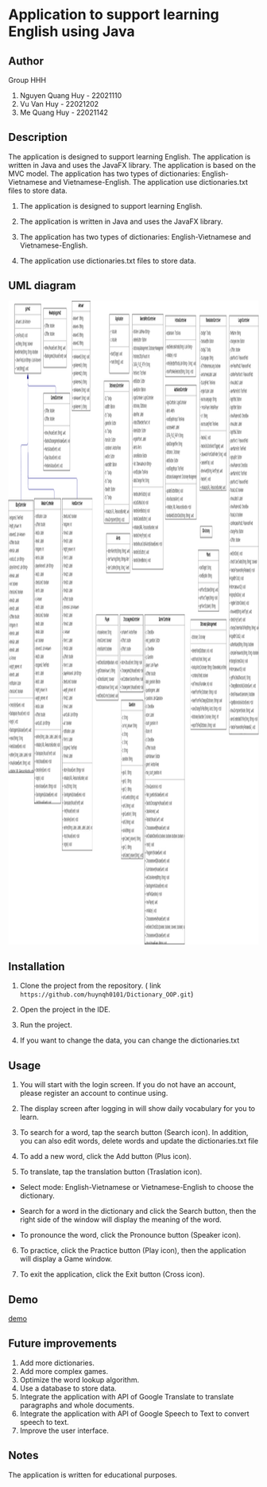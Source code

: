 # Application to support learning English using Java
## Author
Group HHH
1. Nguyen Quang Huy - 22021110
2. Vu Van Huy - 22021202
3. Me Quang Huy - 22021142
## Description
The application is designed to support learning English. The application is written in Java and uses the JavaFX library. The application is based on the MVC model. The application has two types of dictionaries: English-Vietnamese and Vietnamese-English. The application use dictionaries.txt files to store data.

1. The application is designed to support learning English.

2. The application is written in Java and uses the JavaFX library.

3. The application has two types of dictionaries: English-Vietnamese and Vietnamese-English.

4. The application use dictionaries.txt files to store data.
## UML diagram
<img src="Dictionary/ImageReadme/diagram.png" alt="example" style="width:1800px; height:1293px;">

## Installation
1. Clone the project from the repository. ( link ``` https://github.com/huynqh0101/Dictionary_OOP.git ```)

2. Open the project in the IDE.

3. Run the project.

4. If you want to change the data, you can change the dictionaries.txt

## Usage
1. You will start with the login screen. If you do not have an account, please register an account to continue using.

2. The display screen after logging in will show daily vocabulary for you to learn.

3. To search for a word, tap the search button (Search icon).
   In addition, you can also edit words, delete words and update the dictionaries.txt file

5. To add a new word, click the Add button (Plus icon).

6. To translate, tap the translation button (Traslation icon).

- Select mode: English-Vietnamese or Vietnamese-English to choose the dictionary.

- Search for a word in the dictionary and click the Search button, then the right side of the window will display the meaning of the word.

- To pronounce the word, click the Pronounce button (Speaker icon).

6. To practice, click the Practice button (Play icon), then the application will display a Game window.

7. To exit the application, click the Exit button (Cross icon).

## Demo
[demo](https://drive.google.com/drive/folders/18OJygaIYOzIkildworENussj6nA4nLts?usp=drive_link)
## Future improvements

1. Add more dictionaries.  
2. Add more complex games.  
3. Optimize the word lookup algorithm.  
4. Use a database to store data.  
5. Integrate the application with API of Google Translate to translate paragraphs and whole documents.  
6. Integrate the application with API of Google Speech to Text to convert speech to text.  
8. Improve the user interface.  


## Notes
The application is written for educational purposes.
